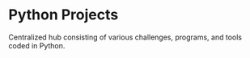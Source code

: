 # Python Projects

Centralized hub consisting of various challenges, programs, and tools coded in Python.
